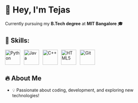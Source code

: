 # 👋 Hey, I'm Tejas  

Currently pursuing my **B.Tech degree** at **MIT Bangalore** 🎓  

## 🚀 Skills:  
<p align="left">  
  <img src="https://cdn.jsdelivr.net/gh/devicons/devicon/icons/python/python-original.svg" alt="Python" width="50" height="50"/> &nbsp;  
  <img src="https://cdn.jsdelivr.net/gh/devicons/devicon/icons/java/java-original.svg" alt="Java" width="50" height="50"/> &nbsp;  
  <img src="https://cdn.jsdelivr.net/gh/devicons/devicon/icons/cplusplus/cplusplus-original.svg" alt="C++" width="50" height="50"/> &nbsp;  
  <img src="https://cdn.jsdelivr.net/gh/devicons/devicon/icons/html5/html5-original.svg" alt="HTML5" width="50" height="50"/> &nbsp;  
  <img src="https://cdn.jsdelivr.net/gh/devicons/devicon/icons/git/git-original.svg" alt="Git" width="50" height="50"/>  
</p>  

## 🔥 About Me  
- 💡 Passionate about coding, development, and exploring new technologies!  
